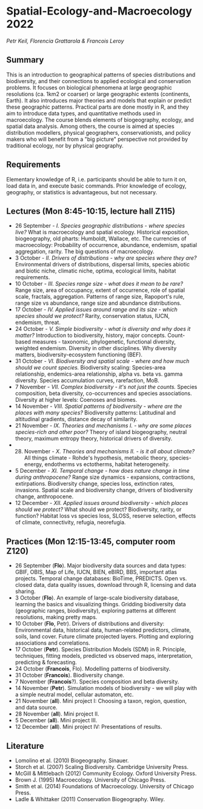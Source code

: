 # Spatial-Ecology-and-Macroecology 2022

*Petr Keil, Florencia Grattarola & Francois Leroy*

## Summary

This is an introduction to geographical patterns of species distributions and biodiversity, and their connections to applied ecological and conservation problems. It focuses on biological phenomena at large geographic resolutions (ca. 1km2 or coarser) or large geographic extents (continents, Earth). It also introduces major theories and models that explain or predict these geographic patterns. Practical parts are done mostly in R, and they aim to introduce data types, and quantitative methods used in macroecology. The course blends elements of biogeography, ecology, and spatial data analysis. Among others, the course is aimed at species distribution modellers, physical geographers, conservationists, and policy makers who will benefit from a "big picture" perspective not provided by traditional ecology, nor by physical geography.

## Requirements

Elementary knowledge of R, i.e. participants should be able to turn it on, load data in, and execute basic commands. Prior knowledge of ecology, geography, or statistics is advantageous, but not necessary.

## Lectures (Mon 8:45-10:15, lecture hall Z115)

- 26 September - *I. Species geographic distributions - where species live?* What is macroecology and spatial ecology. Historical exposition, biogeography, old pharts: Humboldt, Wallace, etc. The currencies of macroecology: Probability of occurrence, abundance, endemism, spatial aggregation, rarity. The big questions of macroecology.
- 3 October - *II. Drivers of distributions - why are species where they are?* Environmental drivers of distributions, dispersal limits, species abiotic and biotic niche, climatic niche, optima, ecological limits, habitat requirements.
- 10 October - *III. Species range size - what does it mean to be rare?* Range size, area of occupancy, extent of occurrence, role of spatial scale, fractals, aggregation. Patterns of range size, Rapoport's rule, range size vs abundance, range size and abundance distributions.
- 17 October - *IV. Applied issues around range and its size - which species should we protect?* Rarity, conservation status, IUCN, endemism, threat.
- 24 October - *V. Simple biodiversity - what is diversity and why does it matter?* Introduction to biodiversity, history, major concepts. Count-based measures - taxonomic, phylogenetic, functional diversity, weighted endemism. Diversity in other disciplines. Why diversity matters, biodiversity-ecosystem functioning (BEF).
- 31 October - *VI. Biodiversity and spatial scale - where and how much should we count species.* Biodiversity scaling: Species-area relationship, endemics-area relationship, alpha vs. beta vs. gamma diversity. Species accumulation curves, rarefaction, MoB.
- 7 November - *VII. Complex biodiversity - it's not just the counts.* Species composition, beta diversity, co-occurrences and species associations. Diversity at higher levels: Coenoses and biomes.
- 14 November - *VIII. Spatial patterns of biodiversity - where are the places with many species?* Biodiversity patterns: Latitudinal and altitudinal gradients, distance decay of similarity.
- 21 November - *IX.  Theories and mechanisms I. - why are some places species-rich and other poor?* Theory of island biogeography, neutral theory, maximum entropy theory, historical drivers of diversity.
- 28. November - *X.  Theories and mechanisms II. - is it all about climate?* All things climate - Rohde's hypothesis, metabolic theory, species-energy, endotherms vs ectotherms, habitat heterogeneity.
- 5 December - *XI. Temporal change - how does nature change in time during anthropocene?* Range size dynamics - expansions, contractions, extirpations. Biodiversity change, species loss, extinction rates, invasions. Spatial scale and biodiversity change, drivers of biodiversity change, anthropocene.
- 12 December - *XII. Applied issues around biodiversity - which places should we protect?* What should we protect? Biodiversity, rarity, or function? Habitat loss vs species loss, SLOSS, reserve selection, effects of climate, connectivity, refugia, neorefugia.

## Practices  (Mon 12:15-13:45, computer room Z120)

- 26 September (**Flo**). Major biodiversity data sources and data types: GBIF, OBIS, Map of Life, IUCN, BIEN, eBIRD, BBS, important atlas projects. Temporal change databases: BioTime, PREDICTS. Open vs. closed data, data quality issues, download through R, licensing and data sharing.
- 3 October (**Flo**). An example of large-scale biodiversity database, learning the basics and visualizing things. Gridding biodiversity data (geographic ranges, biodiversity), exploring patterns at different resolutions, making pretty maps. 
- 10 October (**Flo**, Petr). Drivers of distributions and diversity: Environmental data, historical data, human-related predictors, climate, soils, land cover. Future climate projected layers. Plotting and exploring associations and correlations.
- 17 October (**Petr**). Species Distribution Models (SDM) in R. Principle, techniques, fitting models, predicted vs observed maps, interpretation, predicting & forecasting.
- 24 October (**Francois**, Flo). Modelling patterns of biodiversity.
- 31 October (**Francois**). Biodiversity change.
- 7 November (**Francois**?). Species composition and beta diversity.
- 14 November (**Petr**). Simulation models of biodiversity - we will play with a simple neutral model, cellular automaton, etc.
- 21 November (**all**). Mini project I: Choosing a taxon, region, question, and data source. 
- 28 November (**all**). Mini project II.
- 5 December (**all**). Mini project III.
- 12 December (**all**). Mini project IV: Presentations of results.

## Literature

- Lomolino et al. (2010) Biogeography. Sinauer.
- Storch et al. (2007) Scaling Biodiversity. Cambridge University Press.
- McGill & Mittlebach (2012) Community Ecology. Oxford University Press.
- Brown J. (1995) Macroecology. University of Chicago Press.
- Smith et al. (2014) Foundations of Macroecology. University of Chicago Press.
- Ladle & Whittaker (2011) Conservation Biogeography. Wiley.
